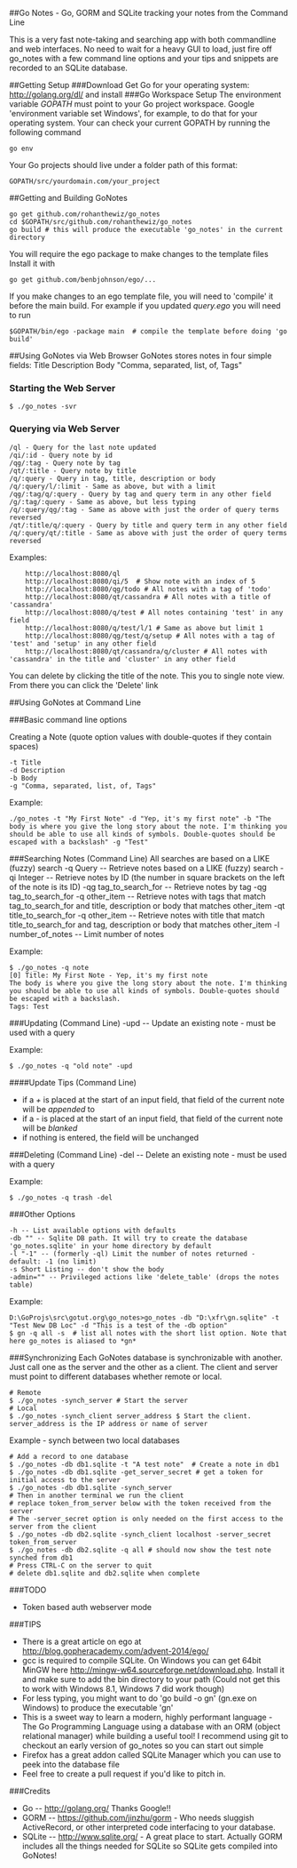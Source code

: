 ##Go Notes - Go, GORM and SQLite tracking your notes from the Command Line

This is a very fast note-taking and searching app with both commandline and web interfaces.
No need to wait for a heavy GUI to load, just fire off go_notes with a few command line options and your tips and snippets are recorded to an SQLite database.

##Getting Setup
###Download
 Get Go for your operating system: http://golang.org/dl/ and install
###Go Workspace Setup
The environment variable *GOPATH* must point to your Go project workspace. Google 'environment variable set Windows', for example, to do that for your operating system.
Your can check your current GOPATH by running the following command
```
go env
```

Your Go projects should live under a folder path of this format:
```
GOPATH/src/yourdomain.com/your_project
```

##Getting and Building GoNotes
```
go get github.com/rohanthewiz/go_notes
cd $GOPATH/src/github.com/rohanthewiz/go_notes
go build # this will produce the executable 'go_notes' in the current directory
```
You will require the ego package to make changes to the template files
Install it with
```
go get github.com/benbjohnson/ego/...
```
If you make changes to an ego template file, you will need to 'compile' it before the main build.
For example if you updated *query.ego* you will need to run
```
$GOPATH/bin/ego -package main  # compile the template before doing 'go build'
```

##Using GoNotes via Web Browser
GoNotes stores notes in four simple fields:
    Title
    Description
    Body
    "Comma, separated, list, of, Tags"

### Starting the Web Server
```
$ ./go_notes -svr
```

### Querying via Web Server
	/ql - Query for the last note updated
	/qi/:id - Query note by id
	/qg/:tag - Query note by tag
	/qt/:title - Query note by title
	/q/:query - Query in tag, title, description or body
	/q/:query/l/:limit - Same as above, but with a limit
	/qg/:tag/q/:query - Query by tag and query term in any other field
	/g/:tag/:query - Same as above, but less typing
	/q/:query/qg/:tag - Same as above with just the order of query terms reversed
	/qt/:title/q/:query - Query by title and query term in any other field
	/q/:query/qt/:title - Same as above with just the order of query terms reversed

Examples:
```
    http://localhost:8080/ql
    http://localhost:8080/qi/5  # Show note with an index of 5
    http://localhost:8080/qg/todo # All notes with a tag of 'todo'
    http://localhost:8080/qt/cassandra # All notes with a title of 'cassandra'
    http://localhost:8080/q/test # All notes containing 'test' in any field
    http://localhost:8080/q/test/l/1 # Same as above but limit 1
    http://localhost:8080/qg/test/q/setup # All notes with a tag of 'test' and 'setup' in any other field
    http://localhost:8080/qt/cassandra/q/cluster # All notes with 'cassandra' in the title and 'cluster' in any other field
```
You can delete by clicking the title of the note. This you to single note view.
From there you can click the 'Delete' link

##Using GoNotes at Command Line

###Basic command line options

Creating a Note (quote option values with double-quotes if they contain spaces)

    -t Title
    -d Description
    -b Body
    -g "Comma, separated, list, of, Tags"

Example:

```
./go_notes -t "My First Note" -d "Yep, it's my first note" -b "The body is where you give the long story about the note. I'm thinking you should be able to use all kinds of symbols. Double-quotes should be escaped with a backslash" -g "Test"
```

###Searching Notes (Command Line)
All searches are based on a LIKE (fuzzy) search
-q Query -- Retrieve notes based on a LIKE (fuzzy) search
-qi Integer -- Retrieve notes by ID (the number in square brackets on the left of the note is its ID)
-qg tag_to_search_for -- Retrieve notes by tag
-qg tag_to_search_for -q other_item -- Retrieve notes with tags that match tag_to_search_for and title, description or body that matches other_item
-qt title_to_search_for -q other_item -- Retrieve notes with title that match title_to_search_for and tag, description or body that matches other_item
-l number_of_notes -- Limit number of notes

Example:

```
$ ./go_notes -q note
[0] Title: My First Note - Yep, it's my first note
The body is where you give the long story about the note. I'm thinking you should be able to use all kinds of symbols. Double-quotes should be escaped with a backslash.
Tags: Test
```

###Updating (Command Line)
-upd -- Update an existing note - must be used with a query

Example:

```
$ ./go_notes -q "old note" -upd
```
####Update Tips (Command Line)
* if a _+_ is placed at the start of an input field, that field of the current note will be _appended_ to
* if a _-_ is placed at the start of an input field, that field of the current note will be _blanked_
* if nothing is entered, the field will be unchanged

###Deleting (Command Line)
-del -- Delete an existing note - must be used with a query

Example:

```
$ ./go_notes -q trash -del
```

###Other Options
    
    -h -- List available options with defaults
    -db "" -- Sqlite DB path. It will try to create the database 'go_notes.sqlite' in your home directory by default
    -l "-1" -- (formerly -ql) Limit the number of notes returned - default: -1 (no limit)
    -s Short Listing -- don't show the body
    -admin="" -- Privileged actions like 'delete_table' (drops the notes table)

Example:

```
D:\GoProjs\src\gotut.org\go_notes>go_notes -db "D:\xfr\gn.sqlite" -t "Test New DB Loc" -d "This is a test of the -db option"
$ gn -q all -s  # list all notes with the short list option. Note that here go_notes is aliased to *gn*
```

###Synchronizing
Each GoNotes database is synchronizable with another. Just call one as the server and the other as a client.
The client and server must point to different databases whether remote or local.
```
# Remote
$ ./go_notes -synch_server # Start the server
# Local
$ ./go_notes -synch_client server_address $ Start the client. server_address is the IP address or name of server
```

Example - synch between two local databases
```
# Add a record to one database
$ ./go_notes -db db1.sqlite -t "A test note"  # Create a note in db1
$ ./go_notes -db db1.sqlite -get_server_secret # get a token for initial access to the server
$ ./go_notes -db db1.sqlite -synch_server
# Then in another terminal we run the client
# replace token_from_server below with the token received from the server
# The -server_secret option is only needed on the first access to the server from the client
$ ./go_notes -db db2.sqlite -synch_client localhost -server_secret token_from_server
$ ./go_notes -db db2.sqlite -q all # should now show the test note synched from db1
# Press CTRL-C on the server to quit
# delete db1.sqlite and db2.sqlite when complete
```

###TODO
- Token based auth webserver mode

###TIPS
- There is a great article on ego at http://blog.gopheracademy.com/advent-2014/ego/
- gcc is required to compile SQLite. On Windows you can get 64bit MinGW here http://mingw-w64.sourceforge.net/download.php. Install it and make sure to add the bin directory to your path
  (Could not get this to work with Windows 8.1, Windows 7 did work though)
- For less typing, you might want to do 'go build -o gn' (gn.exe on Windows) to produce the executable 'gn'
- This is a sweet way to learn a modern, highly performant language - The Go Programming Language using a database with an ORM (object relational manager) while building a useful tool!
I recommend using git to checkout an early version of go_notes so you can start out simple
- Firefox has a great addon called SQLite Manager which you can use to peek into the database file
- Feel free to create a pull request if you'd like to pitch in.

###Credits
- Go -- http://golang.org/  Thanks Google!!
- GORM -- https://github.com/jinzhu/gorm  - Who needs sluggish ActiveRecord, or other interpreted code interfacing to your database.
- SQLite -- http://www.sqlite.org/ - A great place to start. Actually GORM includes all the things needed for SQLite so SQLite gets compiled into GoNotes!
